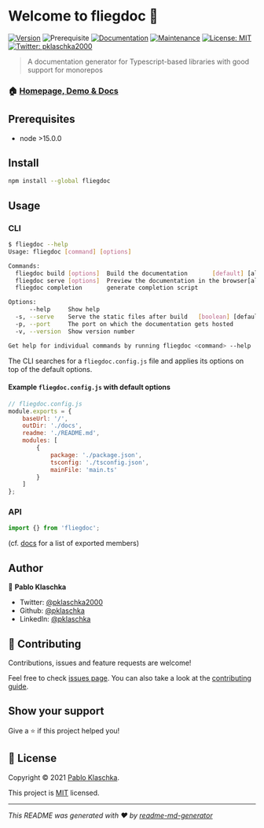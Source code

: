# Welcome to fliegdoc 👋

[![Version](https://img.shields.io/npm/v/fliegdoc)](https://www.npmjs.com/package/fliegdoc)
![Prerequisite](https://img.shields.io/badge/node-%3E15.0.0-blue.svg)
[![Documentation](https://img.shields.io/badge/documentation-yes-brightgreen.svg)](https://fliegwerk.github.io/fliegdoc)
[![Maintenance](https://img.shields.io/badge/Maintained%3F-yes-green.svg)](https://github.com/fliegwerk/fliegdoc/graphs/commit-activity)
[![License: MIT](https://img.shields.io/github/license/fliegwerk/fliegdoc)](https://github.com/fliegwerk/fliegdoc/blob/master/LICENSE)
[![Twitter: pklaschka2000](https://img.shields.io/twitter/follow/pklaschka2000.svg?style=social)](https://twitter.com/pklaschka2000)

> A documentation generator for Typescript-based libraries with good support for monorepos

### 🏠 [Homepage, Demo & Docs](https://fliegwerk.github.io/fliegdoc)

## Prerequisites

- node >15.0.0

## Install

```sh
npm install --global fliegdoc
```

## Usage

### CLI

```sh
$ fliegdoc --help
Usage: fliegdoc [command] [options]

Commands:
  fliegdoc build [options]  Build the documentation       [default] [aliases: b]
  fliegdoc serve [options]  Preview the documentation in the browser[aliases: s]
  fliegdoc completion       generate completion script

Options:
      --help     Show help                                             [boolean]
  -s, --serve    Serve the static files after build   [boolean] [default: false]
  -p, --port     The port on which the documentation gets hosted        [number]
  -v, --version  Show version number                                   [boolean]

Get help for individual commands by running fliegdoc <command> --help
```

The CLI searches for a `fliegdoc.config.js` file and applies its options on top of the default options.

#### Example `fliegdoc.config.js` with default options

```js
// fliegdoc.config.js
module.exports = {
	baseUrl: '/',
	outDir: './docs',
	readme: './README.md',
	modules: [
		{
			package: './package.json',
			tsconfig: './tsconfig.json',
			mainFile: 'main.ts'
		}
	]
};
```

### API

```ts
import {} from 'fliegdoc';
```

(cf. [docs](https://fliegwerk.github.io/fliegdoc) for a list of exported members)

## Author

👤 **Pablo Klaschka**

- Twitter: [@pklaschka2000](https://twitter.com/pklaschka2000)
- Github: [@pklaschka](https://github.com/pklaschka)
- LinkedIn: [@pklaschka](https://linkedin.com/in/pklaschka)

## 🤝 Contributing

Contributions, issues and feature requests are welcome!

Feel free to check [issues page](https://github.com/fliegwerk/fliegdoc/issues). You can also take a look at the [contributing guide](https://github.com/fliegwerk/fliegdoc/blob/master/CONTRIBUTING.md).

## Show your support

Give a ⭐️ if this project helped you!

## 📝 License

Copyright © 2021 [Pablo Klaschka](https://github.com/pklaschka).

This project is [MIT](https://github.com/fliegwerk/fliegdoc/blob/master/LICENSE) licensed.

---

_This README was generated with ❤️ by [readme-md-generator](https://github.com/kefranabg/readme-md-generator)_
